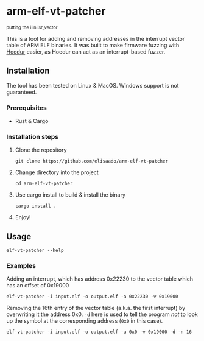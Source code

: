 # arm-elf-vt-patcher

<sub>putting the i in isr_vector</sub>

This is a tool for adding and removing addresses in the interrupt vector table of ARM ELF binaries. It was built to make firmware fuzzing with [Hoedur](https://github.com/fuzzware-fuzzer/hoedur) easier, as Hoedur can act as an interrupt-based fuzzer.

## Installation

The tool has been tested on Linux & MacOS. Windows support is not guaranteed.

### Prerequisites
- Rust & Cargo

### Installation steps
1. Clone the repository

   `git clone https://github.com/elisaado/arm-elf-vt-patcher`
3. Change directory into the project

   `cd arm-elf-vt-patcher`
5. Use cargo install to build & install the binary

   `cargo install .`
7. Enjoy!

## Usage

`elf-vt-patcher --help`

### Examples

Adding an interrupt, which has address 0x22230 to the vector table which has an offset of 0x19000

`elf-vt-patcher -i input.elf -o output.elf -a 0x22230 -v 0x19000`

Removing the 16th entry of the vector table (a.k.a. the first interrupt) by overwriting it the address 0x0. `-d` here is used to tell the program *not* to look up the symbol at the corresponding address (`0x0` in this case).

`elf-vt-patcher -i input.elf -o output.elf -a 0x0 -v 0x19000 -d -n 16`
